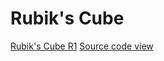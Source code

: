 Rubik's Cube
===


[Rubik's Cube R1]( http://jaanga.github.io/cookbook/rubiks-cube/rubiks-cube-r1.html "view the files as apps." )
[Source code view]( https://github.com/jaanga/cookbook/tree/gh-pages/rubiks-cube/rubiks-cube-r1.html "View the files as source code." )

